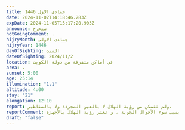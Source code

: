 ```yaml
---
title: جمادى الاول 1446
date: 2024-11-02T14:18:46.283Z
expDate: 2024-11-05T15:17:20.903Z
announce: ستخرج
notGoingComment: .
hijryMonth: جمادى الاولى
hijryYear: 1446
dayOfSighting: السبت
dateOfSighting: 2024/11/2
location: في أماكن متفرقة من دولة الكويت
area: .
sunset: 5:00
age: 25:14
illumination: "1.1"
altitude: 4:00
stay: "21"
elongation: 12:10
report: ولم تتمكن من رؤية الهلال لا بالعين المجردة ولا بالمناظير.
reportComment: بسبب سوء الأحوال الجوية ، و تعثر رؤية الهلال بالأجهزة
draft: "false"
---
```

